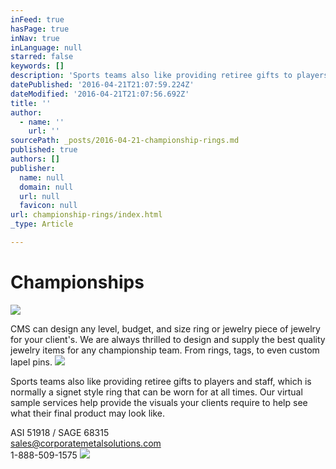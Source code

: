 ```yaml
---
inFeed: true
hasPage: true
inNav: true
inLanguage: null
starred: false
keywords: []
description: 'Sports teams also like providing retiree gifts to players and staff, which is normally a signet style ring that can be worn for at all times. Our virtual sample services help provide the visuals your clients require to help see what their final product may look like.'
datePublished: '2016-04-21T21:07:59.224Z'
dateModified: '2016-04-21T21:07:56.692Z'
title: ''
author:
  - name: ''
    url: ''
sourcePath: _posts/2016-04-21-championship-rings.md
published: true
authors: []
publisher:
  name: null
  domain: null
  url: null
  favicon: null
url: championship-rings/index.html
_type: Article

---
```

# Championships
![](https://s3-us-west-2.amazonaws.com/the-grid-img/p/1b3fdea6bc73b7fc7d833af10475497a97e6ddae.jpg)

CMS can design any level, budget, and size ring or jewelry piece of jewelry for your client's. We are always thrilled to design and supply the best quality jewelry items for any championship team. From rings, tags, to even custom lapel pins.
![](https://s3-us-west-2.amazonaws.com/the-grid-img/p/7ceb9460df7bde4d54e178c85438d2b3f78743d8.jpg)

Sports teams also like providing retiree gifts to players and staff, which is normally a signet style ring that can be worn for at all times. Our virtual sample services help provide the visuals your clients require to help see what their final product may look like.

ASI 51918 / SAGE 68315  
sales@corporatemetalsolutions.com  
1-888-509-1575
![](https://s3-us-west-2.amazonaws.com/the-grid-img/p/2c583047379bcef9faed6b22c3c510f2c451f3b9.jpg)